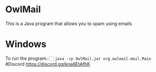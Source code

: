# OwlMail
This is a Java program that allows you to spam using emails
# Windows
To run the program👉🏻
```java -cp OwlMail.jar org.owlmail.mail.Main```
#Discord
https://discord.gg/kna6EtAfhK
